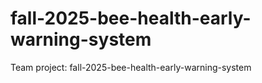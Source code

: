 # fall-2025-bee-health-early-warning-system
Team project: fall-2025-bee-health-early-warning-system
